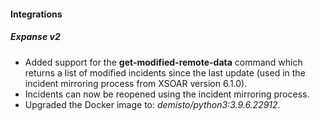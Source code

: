 
#### Integrations
##### Expanse v2
- Added support for the **get-modified-remote-data** command which returns a list of modified incidents since the last update (used in the incident mirroring process from XSOAR version 6.1.0).
- Incidents can now be reopened using the incident mirroring process.
- Upgraded the Docker image to: *demisto/python3:3.9.6.22912*. 
